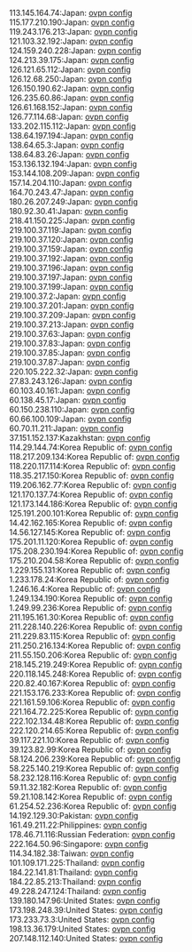 113.145.164.74:Japan: [ovpn config](vpn/113_145_164_74.ovpn)  
115.177.210.190:Japan: [ovpn config](vpn/115_177_210_190.ovpn)  
119.243.176.213:Japan: [ovpn config](vpn/119_243_176_213.ovpn)  
121.103.32.192:Japan: [ovpn config](vpn/121_103_32_192.ovpn)  
124.159.240.228:Japan: [ovpn config](vpn/124_159_240_228.ovpn)  
124.213.39.175:Japan: [ovpn config](vpn/124_213_39_175.ovpn)  
126.121.65.112:Japan: [ovpn config](vpn/126_121_65_112.ovpn)  
126.12.68.250:Japan: [ovpn config](vpn/126_12_68_250.ovpn)  
126.150.190.62:Japan: [ovpn config](vpn/126_150_190_62.ovpn)  
126.235.60.86:Japan: [ovpn config](vpn/126_235_60_86.ovpn)  
126.61.168.152:Japan: [ovpn config](vpn/126_61_168_152.ovpn)  
126.77.114.68:Japan: [ovpn config](vpn/126_77_114_68.ovpn)  
133.202.115.112:Japan: [ovpn config](vpn/133_202_115_112.ovpn)  
138.64.197.194:Japan: [ovpn config](vpn/138_64_197_194.ovpn)  
138.64.65.3:Japan: [ovpn config](vpn/138_64_65_3.ovpn)  
138.64.83.26:Japan: [ovpn config](vpn/138_64_83_26.ovpn)  
153.136.132.194:Japan: [ovpn config](vpn/153_136_132_194.ovpn)  
153.144.108.209:Japan: [ovpn config](vpn/153_144_108_209.ovpn)  
157.14.204.110:Japan: [ovpn config](vpn/157_14_204_110.ovpn)  
164.70.243.47:Japan: [ovpn config](vpn/164_70_243_47.ovpn)  
180.26.207.249:Japan: [ovpn config](vpn/180_26_207_249.ovpn)  
180.92.30.41:Japan: [ovpn config](vpn/180_92_30_41.ovpn)  
218.41.150.225:Japan: [ovpn config](vpn/218_41_150_225.ovpn)  
219.100.37.119:Japan: [ovpn config](vpn/219_100_37_119.ovpn)  
219.100.37.120:Japan: [ovpn config](vpn/219_100_37_120.ovpn)  
219.100.37.159:Japan: [ovpn config](vpn/219_100_37_159.ovpn)  
219.100.37.192:Japan: [ovpn config](vpn/219_100_37_192.ovpn)  
219.100.37.196:Japan: [ovpn config](vpn/219_100_37_196.ovpn)  
219.100.37.197:Japan: [ovpn config](vpn/219_100_37_197.ovpn)  
219.100.37.199:Japan: [ovpn config](vpn/219_100_37_199.ovpn)  
219.100.37.2:Japan: [ovpn config](vpn/219_100_37_2.ovpn)  
219.100.37.201:Japan: [ovpn config](vpn/219_100_37_201.ovpn)  
219.100.37.209:Japan: [ovpn config](vpn/219_100_37_209.ovpn)  
219.100.37.213:Japan: [ovpn config](vpn/219_100_37_213.ovpn)  
219.100.37.63:Japan: [ovpn config](vpn/219_100_37_63.ovpn)  
219.100.37.83:Japan: [ovpn config](vpn/219_100_37_83.ovpn)  
219.100.37.85:Japan: [ovpn config](vpn/219_100_37_85.ovpn)  
219.100.37.87:Japan: [ovpn config](vpn/219_100_37_87.ovpn)  
220.105.222.32:Japan: [ovpn config](vpn/220_105_222_32.ovpn)  
27.83.243.126:Japan: [ovpn config](vpn/27_83_243_126.ovpn)  
60.103.40.161:Japan: [ovpn config](vpn/60_103_40_161.ovpn)  
60.138.45.17:Japan: [ovpn config](vpn/60_138_45_17.ovpn)  
60.150.238.110:Japan: [ovpn config](vpn/60_150_238_110.ovpn)  
60.66.100.109:Japan: [ovpn config](vpn/60_66_100_109.ovpn)  
60.70.11.211:Japan: [ovpn config](vpn/60_70_11_211.ovpn)  
37.151.152.137:Kazakhstan: [ovpn config](vpn/37_151_152_137.ovpn)  
114.29.144.74:Korea Republic of: [ovpn config](vpn/114_29_144_74.ovpn)  
118.217.209.134:Korea Republic of: [ovpn config](vpn/118_217_209_134.ovpn)  
118.220.117.114:Korea Republic of: [ovpn config](vpn/118_220_117_114.ovpn)  
118.35.217.150:Korea Republic of: [ovpn config](vpn/118_35_217_150.ovpn)  
119.206.162.77:Korea Republic of: [ovpn config](vpn/119_206_162_77.ovpn)  
121.170.137.74:Korea Republic of: [ovpn config](vpn/121_170_137_74.ovpn)  
121.173.144.186:Korea Republic of: [ovpn config](vpn/121_173_144_186.ovpn)  
125.191.200.101:Korea Republic of: [ovpn config](vpn/125_191_200_101.ovpn)  
14.42.162.165:Korea Republic of: [ovpn config](vpn/14_42_162_165.ovpn)  
14.56.127.145:Korea Republic of: [ovpn config](vpn/14_56_127_145.ovpn)  
175.201.11.120:Korea Republic of: [ovpn config](vpn/175_201_11_120.ovpn)  
175.208.230.194:Korea Republic of: [ovpn config](vpn/175_208_230_194.ovpn)  
175.210.204.58:Korea Republic of: [ovpn config](vpn/175_210_204_58.ovpn)  
1.229.155.131:Korea Republic of: [ovpn config](vpn/1_229_155_131.ovpn)  
1.233.178.24:Korea Republic of: [ovpn config](vpn/1_233_178_24.ovpn)  
1.246.16.4:Korea Republic of: [ovpn config](vpn/1_246_16_4.ovpn)  
1.249.134.190:Korea Republic of: [ovpn config](vpn/1_249_134_190.ovpn)  
1.249.99.236:Korea Republic of: [ovpn config](vpn/1_249_99_236.ovpn)  
211.195.161.30:Korea Republic of: [ovpn config](vpn/211_195_161_30.ovpn)  
211.228.140.226:Korea Republic of: [ovpn config](vpn/211_228_140_226.ovpn)  
211.229.83.115:Korea Republic of: [ovpn config](vpn/211_229_83_115.ovpn)  
211.250.216.134:Korea Republic of: [ovpn config](vpn/211_250_216_134.ovpn)  
211.55.150.206:Korea Republic of: [ovpn config](vpn/211_55_150_206.ovpn)  
218.145.219.249:Korea Republic of: [ovpn config](vpn/218_145_219_249.ovpn)  
220.118.145.248:Korea Republic of: [ovpn config](vpn/220_118_145_248.ovpn)  
220.82.40.167:Korea Republic of: [ovpn config](vpn/220_82_40_167.ovpn)  
221.153.176.233:Korea Republic of: [ovpn config](vpn/221_153_176_233.ovpn)  
221.161.59.106:Korea Republic of: [ovpn config](vpn/221_161_59_106.ovpn)  
221.164.72.225:Korea Republic of: [ovpn config](vpn/221_164_72_225.ovpn)  
222.102.134.48:Korea Republic of: [ovpn config](vpn/222_102_134_48.ovpn)  
222.120.214.65:Korea Republic of: [ovpn config](vpn/222_120_214_65.ovpn)  
39.117.221.10:Korea Republic of: [ovpn config](vpn/39_117_221_10.ovpn)  
39.123.82.99:Korea Republic of: [ovpn config](vpn/39_123_82_99.ovpn)  
58.124.206.239:Korea Republic of: [ovpn config](vpn/58_124_206_239.ovpn)  
58.225.140.219:Korea Republic of: [ovpn config](vpn/58_225_140_219.ovpn)  
58.232.128.116:Korea Republic of: [ovpn config](vpn/58_232_128_116.ovpn)  
59.11.32.182:Korea Republic of: [ovpn config](vpn/59_11_32_182.ovpn)  
59.21.108.142:Korea Republic of: [ovpn config](vpn/59_21_108_142.ovpn)  
61.254.52.236:Korea Republic of: [ovpn config](vpn/61_254_52_236.ovpn)  
14.192.129.30:Pakistan: [ovpn config](vpn/14_192_129_30.ovpn)  
161.49.211.22:Philippines: [ovpn config](vpn/161_49_211_22.ovpn)  
178.46.71.116:Russian Federation: [ovpn config](vpn/178_46_71_116.ovpn)  
222.164.50.96:Singapore: [ovpn config](vpn/222_164_50_96.ovpn)  
114.34.182.38:Taiwan: [ovpn config](vpn/114_34_182_38.ovpn)  
101.109.171.225:Thailand: [ovpn config](vpn/101_109_171_225.ovpn)  
184.22.141.81:Thailand: [ovpn config](vpn/184_22_141_81.ovpn)  
184.22.85.213:Thailand: [ovpn config](vpn/184_22_85_213.ovpn)  
49.228.247.124:Thailand: [ovpn config](vpn/49_228_247_124.ovpn)  
139.180.147.96:United States: [ovpn config](vpn/139_180_147_96.ovpn)  
173.198.248.39:United States: [ovpn config](vpn/173_198_248_39.ovpn)  
173.233.73.3:United States: [ovpn config](vpn/173_233_73_3.ovpn)  
198.13.36.179:United States: [ovpn config](vpn/198_13_36_179.ovpn)  
207.148.112.140:United States: [ovpn config](vpn/207_148_112_140.ovpn)  
